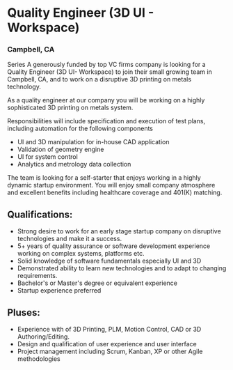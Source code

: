 # Quality Engineer (3D UI - Workspace)
### Campbell, CA

Series A generously funded by top VC firms company is looking for a Quality Engineer (3D UI- Workspace) to join their small growing team in Campbell, CA, and to work on a disruptive 3D printing on metals technology.

As a quality engineer at our company you will be working on a highly sophisticated 3D printing on metals system.

Responsibilities will include specification and execution of test plans, including automation for the following components
+	UI and 3D manipulation for in-house CAD application
+	Validation of geometry engine
+	UI for system control
+	Analytics and metrology data collection

The team is looking for a self-starter that enjoys working in a highly dynamic startup environment.  You will enjoy small company atmosphere and excellent benefits including healthcare coverage and 401(K) matching.

## Qualifications:
+	Strong desire to work for an early stage startup company on disruptive technologies and make it a success.
+	5+ years of quality assurance or software development experience working on complex systems, platforms etc.
+	Solid knowledge of software fundamentals especially UI and 3D
+	Demonstrated ability to learn new technologies and to adapt to changing requirements.
+	Bachelor's or Master's degree or equivalent experience
+	Startup experience preferred

## Pluses:
+	Experience with of 3D Printing, PLM, Motion Control, CAD or 3D Authoring/Editing.
+	Design and qualification of user experience and user interface
+	Project management including Scrum, Kanban, XP or other Agile methodologies
